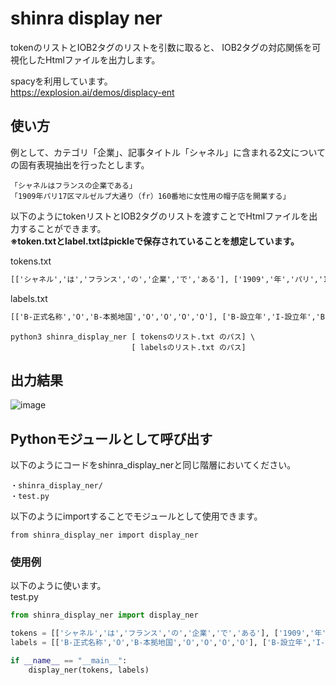 # shinra display ner

tokenのリストとIOB2タグのリストを引数に取ると、 IOB2タグの対応関係を可視化したHtmlファイルを出力します。  

spacyを利用しています。  
https://explosion.ai/demos/displacy-ent  

## 使い方
例として、カテゴリ「企業」、記事タイトル「シャネル」に含まれる2文についての固有表現抽出を行ったとします。  
```
「シャネルはフランスの企業である」  
「1909年パリ17区マルゼルブ大通り（fr）160番地に女性用の帽子店を開業する」  
```  
以下のようにtokenリストとIOB2タグのリストを渡すことでHtmlファイルを出力することができます。  
**※token.txtとlabel.txtはpickleで保存されていることを想定しています。**
  
tokens.txt  
```txt:tokens.txt
[['シャネル','は','フランス','の','企業','で','ある'], ['1909','年','パリ','17','区','マルゼルブ','大通り','（fr）','160','番地','に','女性','用','の','帽子','店','を','開業','する']]
```
labels.txt  
```txt:labels.txt
[['B-正式名称','O','B-本拠地国','O','O','O','O'], ['B-設立年','I-設立年','B-創業地','I-創業地','I-創業地','I-創業地','I-創業地','I-創業地','I-創業地','I-創業地','O','B-創業時の事業','I-創業時の事業','I-創業時の事業','I-創業時の事業','I-創業時の事業','O','O','O']]
```
  
```
python3 shinra_display_ner [ tokensのリスト.txt のパス] \
                           [ labelsのリスト.txt のパス]
```
  

## 出力結果
![image](https://user-images.githubusercontent.com/68231213/118390720-91df0480-b66b-11eb-820e-2ba57f4e0fef.png)

## Pythonモジュールとして呼び出す
以下のようにコードをshinra_display_nerと同じ階層においてください。  
```
・shinra_display_ner/
・test.py
```

以下のようにimportすることでモジュールとして使用できます。
```
from shinra_display_ner import display_ner
```

### 使用例
以下のように使います。  
test.py  
```python:test.py
from shinra_display_ner import display_ner

tokens = [['シャネル','は','フランス','の','企業','で','ある'], ['1909','年','パリ','17','区','マルゼルブ','大通り','（fr）','160','番地','に','女性','用','の','帽子','店','を','開業','する']]
labels = [['B-正式名称','O','B-本拠地国','O','O','O','O'], ['B-設立年','I-設立年','B-創業地','I-創業地','I-創業地','I-創業地','I-創業地','I-創業地','I-創業地','I-創業地','O','B-創業時の事業','I-創業時の事業','I-創業時の事業','I-創業時の事業','I-創業時の事業','O','O','O']]

if __name__ == "__main__":
    display_ner(tokens, labels)

```
